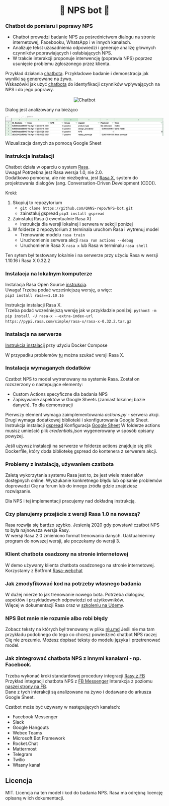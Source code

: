 <h1 align="center">💬 NPS bot 💬</h1>

### Chatbot do pomiaru i poprawy NPS 

- Chatbot prowadzi badanie NPS za pośrednictwem dialogu na stronie internetowej, Facebooku, WhatsApp i w innych kanałach.
- Analizuje tekst uzasadnienia odpowiedzi i generuje analizę głównych czynników poprawiających i osłabiających NPS.
- W trakcie interakcji proponuje interwencję (poprawia NPS) poprzez usunięcie problemu zgłoszonego przez klienta.

Przykład działania [chatbota](https://www.qans.pl/services/test-bot/). Przykładowe badanie i demonstracja jak wyniiki są generowane na żywo.   
Wskazówki jak użyć [chatbota](https://www.qans.pl/services/) do identyfikacji czynników wpływających na NPS i do jego poprawy.

<div align="center">
<img align="center" src="./demo/NPS-bot.gif" alt="Chatbot">
</div>

Dialog jest analizowany na bieżąco

<div align="center">
<img align="center" src="./demo/arkusz.gif" alt="Chatbot">
</div>

Wizualizacja danych za pomocą Google Sheet 



### Instrukcja instalacji 
Chatbot działa w oparciu o system [Rasa](https://github.com/RasaHQ/rasa).  
Uwaga! Potrzebna jest Rasa wersja 1.0, nie 2.0.  
Dodatkowo pomocna, ale nie niezbędna, jest [Rasa X](https://rasa.com/docs/rasa-x/), system do projektowania dialogów (ang. Conversation-Driven Development (CDD)).  

Kroki:
1. Skopiuj to repozytorium 
    - `git clone https://github.com/QANS-repo/NPS-bot.git`
    -  zainstaluj gspread `pip3 install gspread`
2. Zainstaluj Rasa (i ewentualnie Rasa X)
    - instrukcja dla wersji lokalnej i serwera w sekcji poniżej
3. W folderze z repozytorium z terminala uruchom Rasa i wytrenuj model  
    - Trenowanie modelu `rasa train`
    - Uruchomienie serwera akcji `rasa run actions --debug`
    - Uruchomienie Rasa X `rasa x` lub Rasa w terminalu `rasa shell`

Ten sytem był testowany lokalnie i na serwerze przy użyciu Rasa w wersji 1.10.16 i Rasa X 0.32.2  

### Instalacja na lokalnym komputerze 

Instalacja Rasa Open Source 
[instrukcja](https://rasa.com/docs/rasa/installation/).  
Uwaga! Trzeba podać wcześniejszą wersję, a więc:  
`pip3 install rasa==1.10.16`  

Instrukcja instalacji Rasa X.  
Trzeba podać wcześniejszą wersję jak w przykładzie poniżej:
`python3 -m pip install -U rasa-x --extra-index-url https://pypi.rasa.com/simple/rasa-x/rasa-x-0.32.2.tar.gz`

### Instalacja na serwerze 
[Instrukcja instalacji](https://rasa.com/docs/rasa-x/0.32.x/installation-and-setup/install/docker-compose#manual-installation) przy użyciu Docker Compose 

W przypadku problemów [tu](https://pypi.rasa.com/simple/rasa-x/) można szukać wersji Rasa X.

### Instalacja wymaganych dodatków   
Czatbot NPS to model wytrenowany na systemie Rasa. 
Został on rozszerzony o nastepujące elementy:  
-  Custom Actions specyficzne dla badania NPS
-  Zapisywanie aspektów w Google Sheets (zamiast lokalnej bazie danych). To dla demonstracji 

Pierwszy element wymaga zaimplementowania *actions.py* - serwera akcji. 
Drugi wymaga dodatkowej biblioteki i skonfigurowania Google Sheet. 
Instrukcja instalacji [gspread](https://gspread.readthedocs.io/en/latest/)
Konfiguracja [Google Sheet](https://erikrood.com/Posts/py_gsheets.html)
W folderze actions musisz umieścić plik *credentials.json* wygenerowany w sposób opisany powyżej. 

Jeśli używsz instalacji na serwerze w folderze actions znajduje się plik Dockerfile, który doda bibliotekę gspread do kontenera z serwerem akcji.   

### Problemy z instalacją, używaniem czatbota 
Zaletą wykorzytania systemu Rasa jest to, że jest wiele materiałów dostępnych online. 
Wyszukanie konkretnego błędu lub opisanie problemów doprowadzi Cię na forum lub do innego źródła gdzie znajdziesz rozwiązanie. 

Dla NPS i tej implementacji pracujemy nad dokładną instrukcją.

### Czy planujemy przejście z wersji Rasa 1.0 na nowszą?
Rasa rozwija się bardzo szybko. Jesienią 2020 gdy powstawł czatbot NPS to była najnowsza wersja Rasy.  
W wersji Rasa 2.0 zmieniono format trenowania danych. 
Uaktualnienimy program do nowszej wersji, ale poczekamy do wersji 3.

### Klient chatbota osadzony na stronie internetowej 
W demo używamy klienta chatbota osadzonego na stronie internetowej. 
Korzystamy z Botfront [Rasa-webchat](https://github.com/botfront/rasa-webchat)

### Jak zmodyfikować kod na potrzeby własnego badania
W dużej mierze to jak trenowanie nowego bota. Potrzeba dialogów, aspektów i przykładowych odpowiedzi od użytkowników.  
Więcej w dokumentacji Rasa oraz w [szkoleniu na Udemy](https://www.udemy.com/course/rasa-for-beginners/).

### NPS Bot mnie nie rozumie albo robi błędy 
Zobacz teksty na których był trenowany w pliku [nlu.md](data/nlu.md)
Jeśli nie ma tam przykładu podobnego do tego co chcesz powiedzieć chatbot NPS raczej Cię nie zrozumie. 
Możesz dopisać teksty do modelu języka i przetrenować model. 

### Jak zintegrować chatbota NPS z innymi kanałami - np. Facebook.
Trzeba wykonać kroki standardowej procedury integracji [Rasy z FB](https://rasa.com/docs/rasa/connectors/facebook-messenger/)
Przykład integracji chatbota NPS z [FB Messenger](https://m.me/qansbot)
Interakcja z poziomu [naszej strony na FB](https://fb.me/qansbot).  
Dane z tych interakcji są analizowane na żywo i dodawane do arkusza Google Sheet.

Czatbot może być używany w następujących kanałach:
- Facebook Messenger
- Slack
- Google Hangouts
- Webex Teams
- Microsoft Bot Framework
- Rocket.Chat
- Mattermost
- Telegram
- Twilio
- Własny kanał


## Licencja
MIT. Licencja na ten model i kod do badania NPS. Rasa ma odrębną licencję opisaną w ich dokumentacji. 
